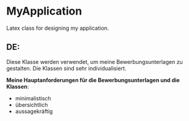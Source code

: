 # MyApplication
Latex class for designing my application.

## DE:

Diese Klasse werden verwendet, um meine Bewerbungsunterlagen zu gestalten. Die Klassen sind sehr individualisiert. 

**Meine Hauptanforderungen für die Bewerbungsunterlagen und die Klassen**:

- minimalistisch
- übersichtlich
- aussagekräftig
